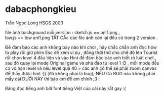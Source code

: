 # dabacphongkieu
Trần Ngọc Long HSGS 2003


file ảnh background mỗi version : 
sketch.js == ani1.png ,  
low.js == low ani1.png
TẤT CẨc các file ảnh còn lại đều có trong 2 version .

Để đảm bảo các anh không bay não khi chơi , hãy chắc chắn anh đọc how to play rồi giữ phím Esc để xem ví dụ , đồng thời thử cho chế độ lên Tourist rồi chọn  level 4 đầu tiên và vào Hint để đảm bảo các anh biết rõ luật chơi , sau đó quay lại mode Original game và phá đảo từ level 1 :D , mỗi mode đều có vô hạn level và nếu level quá 40 > các anh có thể sẽ phải zoom canvas để thấy được hint :)) (đó không phải là bug);
NẾU Có BUG nào không phải mấy cái DƯỚI NÀY thì báo em để em chỉnh ;3 :

Ráng đọc tiếng anh bởi font tiếng Việt của cái này rất gay :( 
